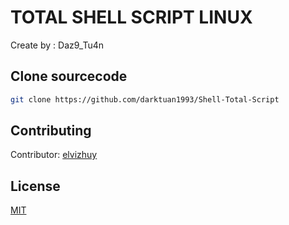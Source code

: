 # TOTAL SHELL SCRIPT LINUX

Create by : Daz9_Tu4n

## Clone sourcecode

```bash
git clone https://github.com/darktuan1993/Shell-Total-Script
```

## Contributing

Contributor: [elvizhuy ](https://github.com/elvizhuy)

## License

[MIT](https://choosealicense.com/licenses/mit/)

